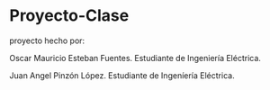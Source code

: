 # Proyecto-Clase
proyecto hecho por:

Oscar Mauricio Esteban Fuentes.
Estudiante de Ingeniería Eléctrica.

Juan Angel Pinzón López.
Estudiante de Ingeníería Eléctrica.
